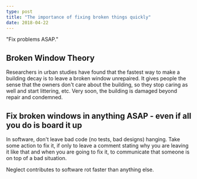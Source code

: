 ```yaml
---
type: post
title: "The importance of fixing broken things quickly"
date: 2018-04-22
---
```


"Fix problems ASAP."

## Broken Window Theory

Researchers in urban studies have found that the fastest way to make a building decay
is to leave a broken window unrepaired.
It gives people the sense that the owners don't care about the building,
so they stop caring as well and start littering, etc.
Very soon, the building is damaged beyond repair and condemned. 

## Fix broken windows in anything ASAP - even if all you do is board it up

In software, don't leave bad code 
(no tests, bad designs) hanging.
Take some action to fix it, if only to leave a comment
stating why you are leaving it like that and when you are going to fix it,
to communicate that someone is on top of a bad situation.

Neglect contributes to software rot faster than anything else.


